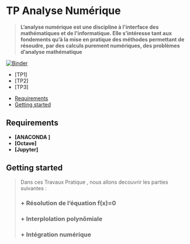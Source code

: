 # TP Analyse Numérique 
> **L’analyse numérique est une discipline à l'interface des mathématiques et de l'informatique. Elle s’intéresse tant aux fondements qu’à la mise en pratique des méthodes permettant de résoudre, par des calculs purement numériques, des problèmes d’analyse mathématique**


 
 [![Binder](https://mybinder.org/badge_logo.svg)](https://mybinder.org/v2/gh/OumaymaMahfoudhi/TP_Analyse_NUM/main)

 - [TP1] 
 - [TP2]
 - [TP3]
<!-- START doctoc generated TOC please keep comment here to allow auto update -->
<!-- DON'T EDIT THIS SECTION, INSTEAD RE-RUN doctoc TO UPDATE -->


- [Requirements](#requirements)
- [Getting started](#getting-started)




<!-- END doctoc generated TOC please keep comment here to allow auto update -->

## Requirements

* **[ANACONDA ]**
* **[Octave]**
* **[Jupyter]**

## Getting started 
> Dans ces Travaux Pratique , nous allons decouvrir les parties suivantes :
>### + Résolution de l’équation f(x)=0
>### + Interplolation polynômiale 
>### + Intégration numérique 
>
